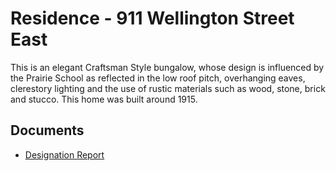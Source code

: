 # Residence - 911 Wellington Street East

This is an elegant Craftsman Style bungalow, whose design is influenced by the Prairie School as reflected in the low roof pitch, overhanging eaves, clerestory lighting and the use of rustic materials such as wood, stone, brick and stucco. This home was built around 1915.

## Documents

-   [Designation Report](documents/911-wellington-street-east-designation.pdf)
